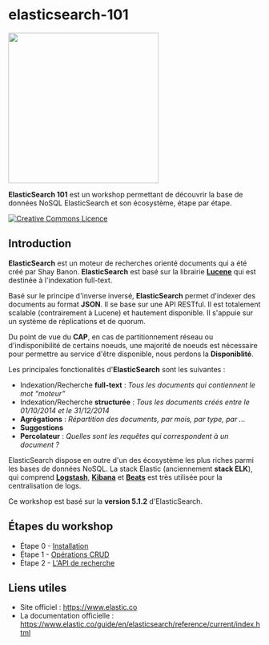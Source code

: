 # elasticsearch-101

<img src="https://static-www.elastic.co/fr/assets/blteb1c97719574938d/logo-elastic-elasticsearch-lt.svg?q=700" width="300" />

**ElasticSearch 101** est un workshop permettant de découvrir la base de données NoSQL ElasticSearch et son écosystème, étape par étape.

<a rel="license" href="http://creativecommons.org/licenses/by-nc-sa/4.0/"><img alt="Creative Commons Licence" style="border-width:0" src="https://i.creativecommons.org/l/by-nc-sa/4.0/88x31.png" /></a>

## Introduction
**ElasticSearch** est un moteur de recherches orienté documents qui a été créé par Shay Banon. **ElasticSearch** est basé sur la librairie [**Lucene**](http://lucene.apache.org/core/) qui est destinée à l'indexation full-text.

Basé sur le principe d'inverse inversé, **ElasticSearch**  permet d'indexer des documents au format **JSON**. Il se base sur une API RESTful. Il est totalement scalable (contrairement à Lucene) et hautement disponible. Il s'appuie sur un système de réplications et de quorum.

Du point de vue du **CAP**, en cas de partitionnement réseau ou d'indisponibilité de certains noeuds, une majorité de noeuds est nécessaire pour permettre au service d'être disponible, nous perdons la **Disponiblité**.

Les principales fonctionalités d'**ElasticSearch** sont les suivantes :

* Indexation/Recherche **full-text** : *Tous les documents qui contiennent le mot “moteur”*
* Indexation/Recherche **structurée** : *Tous les documents créés entre le 01/10/2014 et le 31/12/2014*
* **Agrégations** : *Répartition des documents, par mois, par type, par ...*
* **Suggestions**
* **Percolateur** : *Quelles sont les requêtes qui correspondent à un document ?*

ElasticSearch dispose en outre d'un des écosystème les plus riches parmi les bases de données NoSQL. La stack Elastic (anciennement **stack ELK**), qui comprend [**Logstash**](https://www.elastic.co/fr/products/logstash), [**Kibana**](https://www.elastic.co/fr/products/kibana) et [**Beats**](https://www.elastic.co/products/beats) est très utilisée pour la centralisation de logs.

Ce workshop est basé sur la **version 5.1.2** d'ElasticSearch.

## Étapes du workshop

* Étape 0 - [Installation](./instructions/step-0.md)
* Étape 1 - [Opérations CRUD](./instructions/step-1.md)
* Étape 2 - [L'API de recherche](./instructions/step-2.md)

## Liens utiles

* Site officiel : https://www.elastic.co
* La documentation officielle : https://www.elastic.co/guide/en/elasticsearch/reference/current/index.html
